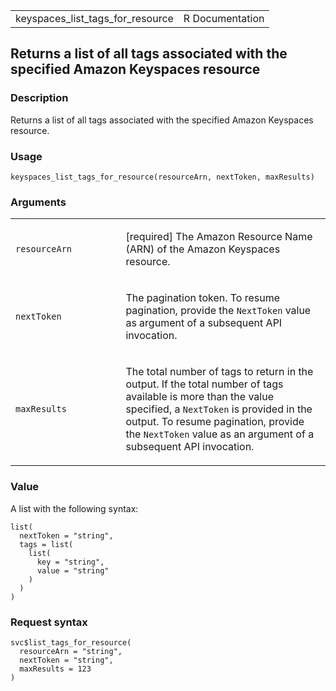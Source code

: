 <table style="width: 100%;">
<tbody>
<tr class="odd">
<td>keyspaces_list_tags_for_resource</td>
<td style="text-align: right;">R Documentation</td>
</tr>
</tbody>
</table>

## Returns a list of all tags associated with the specified Amazon Keyspaces resource

### Description

Returns a list of all tags associated with the specified Amazon
Keyspaces resource.

### Usage

    keyspaces_list_tags_for_resource(resourceArn, nextToken, maxResults)

### Arguments

<table>
<colgroup>
<col style="width: 35%" />
<col style="width: 65%" />
</colgroup>
<tbody>
<tr class="odd">
<td><code
id="keyspaces_list_tags_for_resource_:_resourceArn">resourceArn</code></td>
<td><p>[required] The Amazon Resource Name (ARN) of the Amazon Keyspaces
resource.</p></td>
</tr>
<tr class="even">
<td><code
id="keyspaces_list_tags_for_resource_:_nextToken">nextToken</code></td>
<td><p>The pagination token. To resume pagination, provide the
<code>NextToken</code> value as argument of a subsequent API
invocation.</p></td>
</tr>
<tr class="odd">
<td><code
id="keyspaces_list_tags_for_resource_:_maxResults">maxResults</code></td>
<td><p>The total number of tags to return in the output. If the total
number of tags available is more than the value specified, a
<code>NextToken</code> is provided in the output. To resume pagination,
provide the <code>NextToken</code> value as an argument of a subsequent
API invocation.</p></td>
</tr>
</tbody>
</table>

### Value

A list with the following syntax:

    list(
      nextToken = "string",
      tags = list(
        list(
          key = "string",
          value = "string"
        )
      )
    )

### Request syntax

    svc$list_tags_for_resource(
      resourceArn = "string",
      nextToken = "string",
      maxResults = 123
    )
